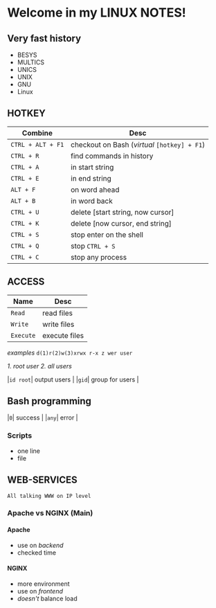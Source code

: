 
# Welcome in my LINUX NOTES!

## Very fast history 
- BESYS 
- MULTICS
- UNICS
- UNIX
- GNU
- Linux

## HOTKEY

|        Combine|Desc|                      
|----------------|-------------------------------|
|`CTRL + ALT + F1`|checkout on Bash (*virtual* `[hotkey] + F1`) |
|`CTRL + R`      | find commands in history           |
|`CTRL + A`|  in start string | 
|`CTRL + E`|  in end string | 
|`ALT + F`|  on word ahead | 
|`ALT + B`|  in word back|
|`CTRL + U`|  delete [start string, now cursor]|
|`CTRL + K`|  delete  [now cursor, end string]|
|`CTRL + S`|  stop enter on the shell|
|`CTRL + Q`|  stop `CTRL + S`|
|`CTRL + C`|  stop any process|

## ACCESS 
|        Name |Desc|                      
|----------------|-------------------------------|
|`Read`| read files |
|`Write`| write files |
|`Execute`| execute files |
*examples* `d(1)r(2)w(3)xrwx r-x z wer user`

*1. root user*
*2. all users*

|`id root`| output users  |
|`gid`| group for users |

## Bash programming

|`0`| success  |
|`any`| error |
 
 ### Scripts
 - one line
 - file


## WEB-SERVICES
`All talking WWW on IP level` 

###  Apache vs NGINX (Main)
#### Apache 
- use on *backend*
- checked time
#### NGINX 
- more environment
- use on *frontend*
- *doesn't* balance load
